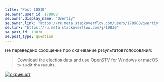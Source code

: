 ```yaml
---
title: "Post 10830"
se.owner.user_id: 178988
se.owner.display_name: "Qwertiy"
se.owner.link: "https://ru.meta.stackoverflow.com/users/178988/qwertiy"
se.link: "https://ru.meta.stackoverflow.com/q/10830"
se.post_id: 10830
se.post_type: question
---
```

<p>Не переведено сообщение про скачивание результатов голосования:</p>
<blockquote>
<p>Download the election data and use OpenSTV for Windows or macOS to audit the results.</p>
</blockquote>
<p><a href="https://i.stack.imgur.com/Ly4qI.png" rel="nofollow noreferrer"><img src="https://i.stack.imgur.com/Ly4qI.png" alt="скриншот" /></a></p>
